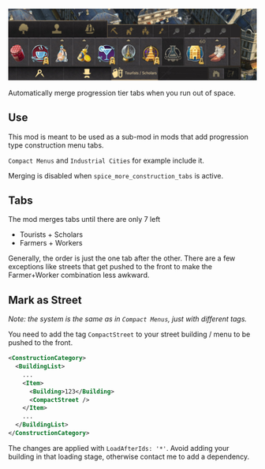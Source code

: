 ![](../../doc/merge-menus.jpg)

Automatically merge progression tier tabs when you run out of space.

## Use

This mod is meant to be used as a sub-mod in mods that add progression type construction menu tabs.

`Compact Menus` and `Industrial Cities` for example include it.

Merging is disabled when `spice_more_construction_tabs` is active.

## Tabs

The mod merges tabs until there are only 7 left

- Tourists + Scholars
- Farmers + Workers

Generally, the order is just the one tab after the other.
There are a few exceptions like streets that get pushed to the front to make the Farmer+Worker combination less awkward.

## Mark as Street

*Note: the system is the same as in `Compact Menus`, just with different tags.*

You need to add the tag `CompactStreet` to your street building / menu to be pushed to the front.

```xml
<ConstructionCategory>
  <BuildingList>
    ...
    <Item>
      <Building>123</Building>
      <CompactStreet />
    </Item>
    ...
  </BuildingList>
</ConstructionCategory>
```

The changes are applied with `LoadAfterIds: '*'`.
Avoid adding your building in that loading stage, otherwise contact me to add a dependency.
